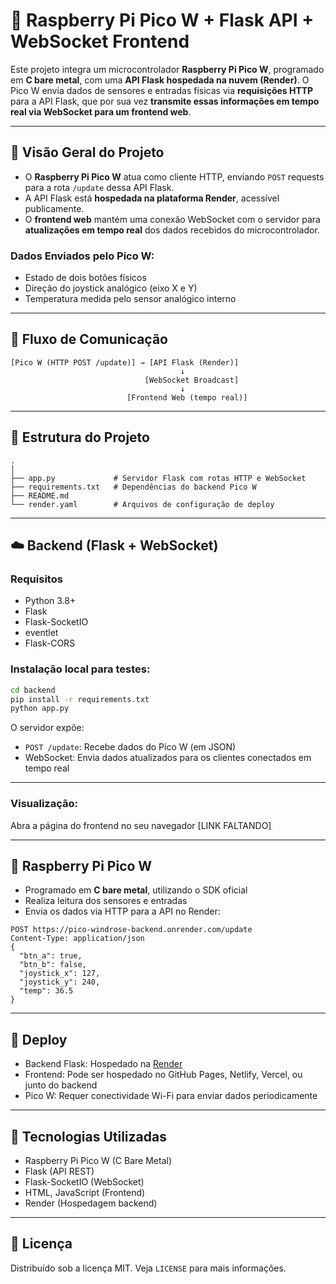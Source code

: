 # 📡 Raspberry Pi Pico W + Flask API + WebSocket Frontend

Este projeto integra um microcontrolador **Raspberry Pi Pico W**, programado em **C bare metal**, com uma **API Flask hospedada na nuvem (Render)**. O Pico W envia dados de sensores e entradas físicas via **requisições HTTP** para a API Flask, que por sua vez **transmite essas informações em tempo real via WebSocket para um frontend web**.

---

## 🧠 Visão Geral do Projeto

* O **Raspberry Pi Pico W** atua como cliente HTTP, enviando `POST` requests para a rota `/update` dessa API Flask.
* A API Flask está **hospedada na plataforma Render**, acessível publicamente.
* O **frontend web** mantém uma conexão WebSocket com o servidor para **atualizações em tempo real** dos dados recebidos do microcontrolador.

### Dados Enviados pelo Pico W:

* Estado de dois botões físicos
* Direção do joystick analógico (eixo X e Y)
* Temperatura medida pelo sensor analógico interno

---

## 🔀 Fluxo de Comunicação

```plaintext
[Pico W (HTTP POST /update)] → [API Flask (Render)]
                                      ↓
                              [WebSocket Broadcast]
                                      ↓
                          [Frontend Web (tempo real)]
```

---

## 📂 Estrutura do Projeto

```plaintext
.
│
├── app.py             # Servidor Flask com rotas HTTP e WebSocket   
├── requirements.txt   # Dependências do backend Pico W
├── README.md
└── render.yaml        # Arquivos de configuração de deploy
```

---

## ☁️ Backend (Flask + WebSocket)

### Requisitos

* Python 3.8+
* Flask
* Flask-SocketIO
* eventlet
* Flask-CORS

### Instalação local para testes:

```bash
cd backend
pip install -r requirements.txt
python app.py
```

O servidor expõe:

* `POST /update`: Recebe dados do Pico W (em JSON)
* WebSocket: Envia dados atualizados para os clientes conectados em tempo real

---

### Visualização:

Abra a página do frontend no seu navegador [LINK FALTANDO]

---

## 🤖 Raspberry Pi Pico W

* Programado em **C bare metal**, utilizando o SDK oficial
* Realiza leitura dos sensores e entradas
* Envia os dados via HTTP para a API no Render:

```http
POST https://pico-windrose-backend.onrender.com/update
Content-Type: application/json
{
  "btn_a": true,
  "btn_b": false,
  "joystick_x": 127,
  "joystick_y": 240,
  "temp": 36.5
}
```

---

## 📡 Deploy

* Backend Flask: Hospedado na [Render](https://pico-windrose-backend.onrender.com)
* Frontend: Pode ser hospedado no GitHub Pages, Netlify, Vercel, ou junto do backend
* Pico W: Requer conectividade Wi-Fi para enviar dados periodicamente

---

## 🔧 Tecnologias Utilizadas

* Raspberry Pi Pico W (C Bare Metal)
* Flask (API REST)
* Flask-SocketIO (WebSocket)
* HTML, JavaScript (Frontend)
* Render (Hospedagem backend)

---

## 📄 Licença

Distribuído sob a licença MIT. Veja `LICENSE` para mais informações.

